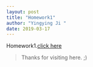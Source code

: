 ```yaml
---
layout: post
title: "Homework1"
author: "Yingying Ji " 
date: 2019-03-17
---
```

Homework1.[click here]({{site.baseurl}}/assets/VC_Dimension_HW1_15220162202134.pdf)
> Thanks for visiting here. ;)
